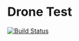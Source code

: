 # Drone Test

[![Build Status](https://ci.chaz.codes/api/badges/Charliekenney23/drone-test/status.svg)](https://ci.chaz.codes/Charliekenney23/drone-test)
